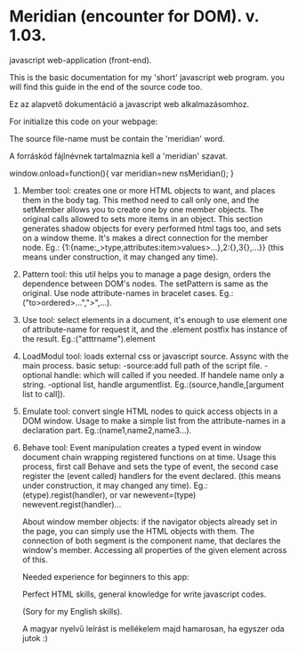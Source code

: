 # Meridian (encounter for DOM). v. 1.03.
javascript web-application (front-end).

This is the basic documentation for my 'short' javascript web program.
you will find this guide in the end of the source code too.

Ez az alapvető dokumentáció a javascript web alkalmazásomhoz.

For initialize this code on your webpage:

The source file-name must be contain the 'meridian' word.

A forráskód fájlnévnek tartalmaznia kell a 'meridian' szavat.

window.onload=function(){
  var meridian=new nsMeridian();
}

1. Member tool: creates one or more HTML objects to want, and places them in the body tag.
	This method need to call only one, and the setMember allows you to create one by one
	member objects. The original calls allowed to sets more items in an object.
	This section generates shadow objects for every performed html tags too, and sets on a 
	window theme. It's makes a direct connection for the member node.
	Eg.: {1:{name:_>type,attributes:item>values>...},2:{},3{},...}}
	(this means under construction, it may changed any time).
2. Pattern tool: this util helps you to manage a page design, orders the dependence between
	DOM's nodes. The setPattern is same as the original. Use node attribute-names in bracelet
	cases.
	Eg.:("to>ordered>...","_>_",...).
3. Use tool: select elements in a document, it's enough to use element one of attribute-name 
	for request it, and the .element postfix has instance of the result.
	Eg.:("atttrname").element
4. LoadModul tool: loads external css or javascript source. Assync with the main process.
	basic setup:
		-source:add full path of the script file.
		-optional handle: which will called if you needed. If handele name only a string.
		-optional list, handle argumentlist.
	Eg.:(source,handle,[argument list to call]).
5. Emulate tool: convert single HTML nodes to quick access objects in a DOM window. Usage to
	make a simple list from the attribute-names in a declaration part.
	Eg.:(name1,name2,name3...).
6. Behave tool: Event manipulation creates a typed event in window document chain wrapping 
	registered functions on at time. Usage this process, first call Behave and sets the type
	of event, the second case register the (event called) handlers for the event declared.
	(this means under construction, it may changed any time).
	Eg.: (etype).regist(handler), or var newevent=(type) newevent.regist(handler)...
	
   About window member objects:
	if the navigator objects already set in the page, you can simply use the HTML objects
	with them. The connection of both segment is the component name, that declares the 
	window's member. Accessing all properties of the given element across of this. 
	
	Needed experience for beginners to this app:
	
	Perfect HTML skills, general knowledge for write javascript codes.
	
	(Sory for my English skills). 

  
	
	A magyar nyelvű leírást is mellékelem majd hamarosan, ha egyszer oda jutok :)
	
	
